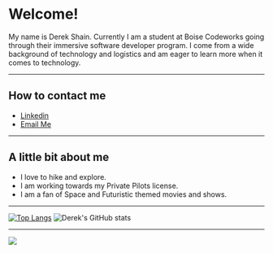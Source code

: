 # Welcome! #

My name is Derek Shain. Currently I am a student at Boise Codeworks going through their immersive software developer program. I come from a wide background of technology and logistics and am eager to learn more when it comes to technology. 

---

## How to contact me

* [Linkedin](https://www.linkedin.com/in/derekshain)
* [Email Me](mailto:derek0anthony@gmail.com)
---

## A little bit about me

 * I love to hike and explore.
 * I am working towards my Private Pilots license.
 * I am a fan of Space and Futuristic themed movies and shows. 

---


[![Top Langs](https://github-readme-stats.vercel.app/api/top-langs/?username=derekshain&theme=dark&hide=css,html)](https://github.com/anuraghazra/github-readme-stats)
![Derek's GitHub stats](https://github-readme-stats.vercel.app/api?username=DerekShain&theme=dark&show_icons=true)
<!-- [![derekshain's wakatime stats](https://github-readme-stats.vercel.app/api/wakatime?username=derekshain&theme=dark)](https://github.com/anuraghazra/github-readme-stats) -->




---

![](https://komarev.com/ghpvc/?username=DerekShain)

